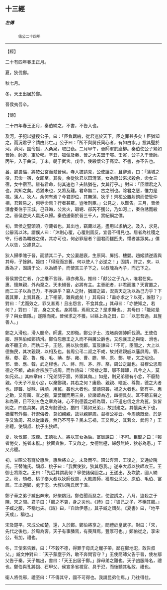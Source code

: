 

## 十三經

##### 左傳
　　　`僖公二十四年`

* * *

【經】

二十有四年春王正月。

夏，狄伐鄭。

秋七月。

冬，天王出居於鄭。

晉侯夷吾卒。

【傳】

二十四年春王正月，秦伯納之，不書，不告入也。

及河，子犯以璧授公子，曰：「臣負羈絏，從君巡於天下，臣之罪甚多矣！臣猶知之，而況君乎？請由此亡。」公子曰：「所不與舅氏同心者，有如白水。」投其璧於河。濟河，圍令狐，入桑泉，取臼衰。二月甲午，晉師軍於廬柳。秦伯使公子縶如晉師，師退，軍於郇。辛丑，狐偃及秦、晉之大夫盟于郇。壬寅，公子入于晉師。丙午，入于曲沃。丁未，朝于武宮。戊申，使殺懷公于高梁。不書，亦不告也。

呂、郤畏偪，將焚公宮而弒晉侯。寺人披請見，公使讓之，且辭焉，曰：「蒲城之役，君命一宿，女即至。其後，余從狄君以田渭濱，女為惠公來求殺余，命女三宿，女中宿至。雖有君命，何其速也？夫祛猶在，女其行乎。」對曰：「臣謂君之入也，其知之矣。若猶未也，又將及難。君命無二，古之制也。除君之惡，惟力是視。蒲人、狄人，余何有焉？今君即位，其無蒲、狄乎！齊桓公置射鉤而使管仲相，君若易之，何辱命焉？行者甚眾，豈唯刑臣。」公見之，以難告。三月，晉侯潛會秦伯于王城。己丑晦，公宮火，瑕甥、郤芮不獲公，乃如河上，秦伯誘而殺之。晉侯逆夫人嬴氏以歸。秦伯送衛於晉三千人，實紀綱之僕。

初，晉侯之豎頭須，守藏者也。其出也，竊藏以逃，盡用以求納之。及入，求見，公辭焉以沐。謂僕人曰：「沐則心覆，心覆則圖反，宜吾不得見也。居者為社稷之守，行者為羈絏之僕，其亦可也，何必罪居者？國君而讎匹夫，懼者甚眾矣。」僕人以告，公遽見之。

狄人歸季隗于晉，而請其二子。文公妻趙衰，生原同、屏括、樓嬰。趙姬請逆盾與其母，子餘辭。姬曰：「得寵而忘舊，何以使人？必逆之！」固請，許之，來，以盾為才，固請于公，以為嫡子，而使其三子下之，以叔隗為內子，而己下之。

晉侯賞從亡者，介之推不言祿，祿亦弗及。推曰：「獻公之子九人，唯君在矣。惠、懷無親，外內棄之。天未絕晉，必將有主。主晉祀者，非君而誰？天實置之，而二三子以為己力，不亦誣乎？竊人之財，猶謂之盜，況貪天之功以為己力乎？下義其罪，上賞其姦，上下相蒙，難與處矣！」其母曰：「盍亦求之？以死，誰懟？」對曰：「尤而效之，罪又甚焉！且出怨言，不食其食。」其母曰：「亦使知之，若何？」對曰：「言，身之文也。身將隱，焉用文之？是求顯也。」其母曰：「能如是乎？與女偕隱。」遂隱而死。晉侯求之不獲，以緜上為之田，曰：「以志吾過，且旌善人。」

鄭之入滑也，滑人聽命。師還，又即衛。鄭公子士、洩堵俞彌帥師伐滑。王使伯服、游孫伯如鄭請滑。鄭伯怨惠王之入而不與厲公爵也，又怨襄王之與衛、滑也，故不聽王命，而執二子。王怒，將以狄伐鄭。富辰諫曰：「不可。臣聞之，大上以德撫民，其次親親，以相及也。昔周公弔二叔之不咸，故封建親戚以藩屏周。管、蔡、郕、霍、魯、衛、毛、聃、郜、雍、曹、滕、畢、原、酆、郇，文之昭也。邘、晉、應、韓，武之穆也。凡、蔣、刑、茅、胙、祭，周公之胤也。召穆公思周德之不類，故糾合宗族于成周，而作詩曰：『常棣之華，鄂不韡韡，凡今之人，莫如兄弟。』其四章曰：『兄弟鬩于牆，外禦其侮。』如是，則兄弟雖有小忿，不廢懿親。今天子不忍小忿，以棄鄭親，其若之何？庸勳、親親、暱近、尊賢，德之大者也。即聾、從昧、與頑、用嚚，姦也大者也。棄德崇姦，禍之大者也。鄭有平、惠之勳，又有厲、宣之親，棄嬖寵而用三良，於諸姬為近，四德具矣。耳不聽五聲之和為聾，目不別五色之章為昧，心不則德義之經為頑，口不道忠信之言為嚚，狄皆則之，四姦具矣。周之有懿德也，猶曰『莫如兄弟』，故封建之。其懷柔天下也，猶懼有外侮，扞禦侮者，莫如親親，故以親屏周。召穆公亦云。今周德既衰，於是乎又渝周、召以從諸姦，無乃不可乎？民未忘禍，王又興之，其若文、武何？」王弗聽，使頹叔、桃子出狄師。

夏，狄伐鄭，取櫟。王德狄人，將以其女為后。富辰諫曰：「不可。臣聞之曰：『報者倦矣，施者未厭。』狄固貪惏，王又啟之，女德無極，婦怨無終，狄必為患。」王又弗聽。

初，甘昭公有寵於惠后，惠后將立之，未及而卒。昭公奔齊，王復之，又通於隗氏。王替隗氏。頹叔、桃子曰：「我實使狄，狄其怨我。」遂奉大叔以狄師攻王。王御士將禦之。王曰：「先后其謂我何？寧使諸侯圖之。」王遂出。及坎欿，國人納之。秋，頹叔、桃子奉大叔以狄師伐周，大敗周師，獲周公忌父、原伯、毛伯、富辰。王出適鄭，處于氾。大叔以隗氏居于溫。

鄭子華之弟子臧出奔宋，好聚鷸冠。鄭伯聞而惡之，使盜誘之。八月，盜殺之于陳、宋之間。君子曰：「服之不衷，身之災也。《詩》曰：『彼己之子，不稱其服。』子臧之服，不稱也夫。《詩》曰，『自詒伊慼』，其子臧之謂矣。《夏書》曰，『地平天成』，稱也。」

宋及楚平。宋成公如楚，還，入於鄭。鄭伯將享之，問禮於皇武子。對曰：「宋，先代之後也，於周為客。天子有事膰焉，有喪拜焉，豐厚可也。」鄭伯從之，享宋公，有加，禮也。

冬，王使來告難，曰：「不穀不德，得罪于母氏之寵子帶，鄙在鄭地氾，敢告叔父。」臧文仲對曰：「天子蒙塵于外，敢不奔問官守？」王使簡師父告于晉，使左鄢父告于秦。天子無出，書曰：「天王出居于鄭。」辟母弟之難也。天子凶服降名，禮也。鄭伯與孔將鉏、石甲父、侯宣多省視官、具于氾，而後聽其私政，禮也。

衛人將伐邢，禮至曰：「不得其守，國不可得也。我請昆弟仕焉。」乃往得仕。

* * *

